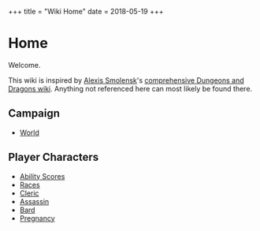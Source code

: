 +++
title = "Wiki Home"
date = 2018-05-19
+++
# Home

Welcome.

This wiki is inspired by [Alexis Smolensk](https://tao-dnd.blogspot.ca)'s [comprehensive Dungeons and Dragons wiki](https://tao-dndwiki.blogspot.ca/2018/02/general-index.html).
Anything not referenced here can most likely be found there.

## Campaign

* [World](./wiki/world.md)

## Player Characters

* [Ability Scores](./wiki/characters/ability-scores.md)
* [Races](./wiki/characters/races.md)
* [Cleric](./wiki/characters/cleric.md)
* [Assassin](./wiki/characters/assassin.md)
* [Bard](./wiki/characters/bard.md)
* [Pregnancy](./wiki/pregnancy.md)
